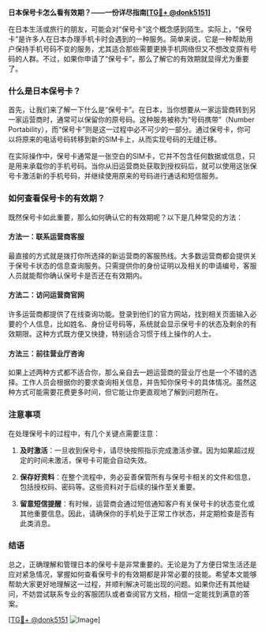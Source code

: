 **日本保号卡怎么看有效期？——一份详尽指南[[TG💪+ @donk5151](https://t.me/s/donk5151)]**

在日本生活或旅行的朋友，可能会对“保号卡”这个概念感到陌生。实际上，“保号卡”是许多人在日本办理手机卡时会遇到的一种服务。简单来说，它是一种帮助用户保持手机号码不变的服务，尤其适合那些需要更换手机网络但又不想改变原有号码的人群。不过，如果你申请了“保号卡”，那么了解它的有效期就显得尤为重要了。

### 什么是日本保号卡？

首先，让我们来了解一下什么是“保号卡”。在日本，当你想要从一家运营商转到另一家运营商时，通常可以保留你的原号码。这种服务被称为“号码携带”（Number Portability），而“保号卡”则是这一过程中必不可少的一部分。通过保号卡，你可以将原来的电话号码转移到新的SIM卡上，从而实现号码的无缝迁移。

在实际操作中，保号卡通常是一张空白的SIM卡，它并不包含任何数据或信息，只是用来承载你的手机号码。当你从旧运营商处获取到授权码后，就可以使用这张保号卡激活新的手机号码，并继续使用原来的号码进行通话和短信服务。

### 如何查看保号卡的有效期？

既然保号卡如此重要，那么如何确认它的有效期呢？以下是几种常见的方法：

#### 方法一：联系运营商客服

最直接的方式就是拨打你所选择的新运营商的客服热线。大多数运营商都会提供关于保号卡状态的信息查询服务。只需提供你的身份证明以及相关的申请编号，客服人员就能帮你确认保号卡是否还在有效期内。

#### 方法二：访问运营商官网

许多运营商都提供了在线查询功能。登录到他们的官方网站，找到相关页面输入必要的个人信息，比如姓名、身份证号码等，系统就会显示保号卡的状态及剩余的有效期限。这种方式既方便又快捷，特别适合习惯于线上操作的人士。

#### 方法三：前往营业厅咨询

如果上述两种方式都不适合你，那么亲自去一趟运营商的营业厅也是一个不错的选择。工作人员会根据你的要求查询相关信息，并告知你保号卡的具体情况。虽然这种方式可能需要花费更多时间，但它能让你更直观地了解到问题所在。

### 注意事项

在处理保号卡的过程中，有几个关键点需要注意：

1. **及时激活**：一旦收到保号卡，请尽快按照指示完成激活步骤。因为如果超过规定的时间未激活，保号卡可能会自动失效。
   
2. **保存好资料**：在整个流程中，务必妥善保管所有与保号卡相关的文件和信息，包括授权码、密码等。这些资料对于后续的操作至关重要。

3. **留意短信提醒**：有时候，运营商会通过短信通知客户有关保号卡的状态变化或其他重要信息。因此，请确保你的手机处于正常工作状态，并定期检查是否有此类消息。

### 结语

总之，正确理解和管理日本的保号卡是非常重要的。无论是为了方便日常生活还是应对紧急情况，掌握如何查看保号卡的有效期都是非常必要的技能。希望本文能够帮助大家更好地理解这一过程，并顺利解决可能出现的问题。如果你还有其他疑问，不妨尝试联系专业的客服团队或者查阅官方文档，相信一定能找到满意的答案。

[[TG💪+ @donk5151](https://t.me/s/donk5151) ![Image](https://i.postimg.cc/rwNCRYN7/Snipaste-2025-04-30-17-27-05.png)]